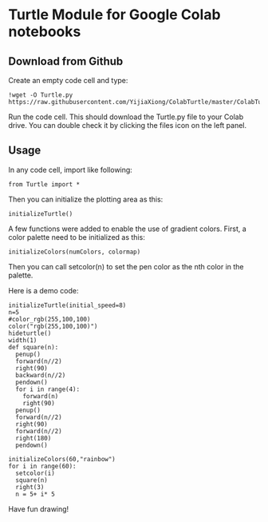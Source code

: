 Turtle Module for Google Colab notebooks
===================

Download from Github
----
Create an empty code cell and type:

    !wget -O Turtle.py https://raw.githubusercontent.com/YijiaXiong/ColabTurtle/master/ColabTurtle/Turtle.py

Run the code cell. 
This should download the Turtle.py file to your Colab drive. You can double check it by clicking the files icon on the left panel.


Usage
----
In any code cell, import like following:

    from Turtle import *

Then you can initialize the plotting area as this:

    initializeTurtle()

A few functions were added to enable the use of gradient colors. First, a color palette need to be initialized as this:

    initializeColors(numColors, colormap)
    
Then you can call setcolor(n) to set the pen color as the nth color in the palette.

Here is a demo code:

    initializeTurtle(initial_speed=8)
    n=5
    #color_rgb(255,100,100)
    color("rgb(255,100,100)")
    hideturtle()
    width(1)
    def square(n):
      penup()
      forward(n//2)
      right(90)
      backward(n//2)
      pendown()
      for i in range(4):
        forward(n)
        right(90)
      penup()
      forward(n//2)
      right(90)
      forward(n//2)
      right(180)
      pendown()

    initializeColors(60,"rainbow")
    for i in range(60):
      setcolor(i)
      square(n)
      right(3)
      n = 5+ i* 5

Have fun drawing!
